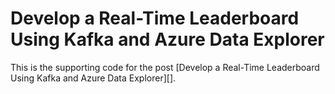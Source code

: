 # Develop a Real-Time Leaderboard Using Kafka and Azure Data Explorer

This is the supporting code for the post [Develop a Real-Time Leaderboard Using Kafka and Azure Data Explorer][].